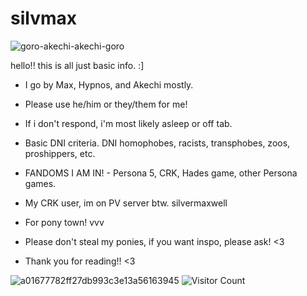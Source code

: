 # silvmax
![goro-akechi-akechi-goro](https://github.com/user-attachments/assets/68879b29-54a9-4ac7-9d96-91dc040597fc)

hello!! this is all just basic info. :]
* I go by Max, Hypnos, and Akechi mostly.
* Please use he/him or they/them for me!
* If i don't respond, i'm most likely asleep or off tab. 
* Basic DNI criteria. DNI homophobes, racists, transphobes, zoos, proshippers, etc.
* FANDOMS I AM IN! - Persona 5, CRK, Hades game, other Persona games.
* My CRK user, im on PV server btw. silvermaxwell
* For pony town! vvv
* Please don't steal my ponies, if you want inspo, please ask! <3
  
* Thank you for reading!! <3

![a01677782ff27db993c3e13a56163945](https://github.com/user-attachments/assets/c70c4290-77d7-464f-9ec2-3c9c9a5afc3c)
![Visitor Count](https://profile-counter.glitch.me/{silvermaxwell}/count.svg)
